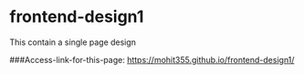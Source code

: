 # frontend-design1
This contain a single page design

###Access-link-for-this-page:   https://mohit355.github.io/frontend-design1/
